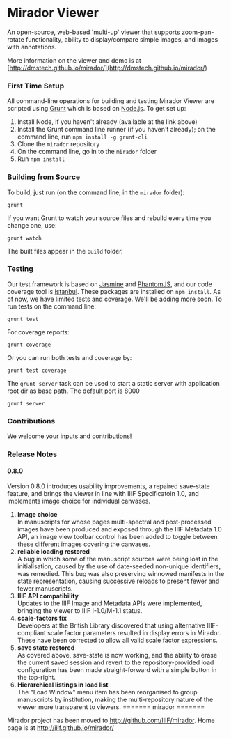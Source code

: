 # Mirador Viewer

An open-source, web-based 'multi-up' viewer that supports zoom-pan-rotate functionality, ability to display/compare simple images, and images with annotations.

More information on the viewer and demo is at [http://dmstech.github.io/mirador/](http://dmstech.github.io/mirador/)

### First Time Setup

All command-line operations for building and testing Mirador Viewer are scripted using [Grunt](http://gruntjs.com/) which is based on [Node.js](http://nodejs.org/). To get set up:

1. Install Node, if you haven't already (available at the link above)
1. Install the Grunt command line runner (if you haven't already); on the command line, run `npm install -g grunt-cli`
1. Clone the `mirador` repository
1. On the command line, go in to the `mirador` folder
1. Run `npm install`

### Building from Source

To build, just run (on the command line, in the `mirador` folder):

    grunt

If you want Grunt to watch your source files and rebuild every time you change one, use:

    grunt watch

The built files appear in the `build` folder.

### Testing

Our test framework is based on [Jasmine](http://pivotal.github.io/jasmine/) and [PhantomJS](http://phantomjs.org/), and our code coverage tool is [istanbul](http://gotwarlost.github.io/istanbul/).
These packages are installed on `npm install`. As of now, we have limited tests and coverage. We'll be adding more soon. To run tests on the command line:

    grunt test

For coverage reports:

    grunt coverage

Or you can run both tests and coverage by:

    grunt test coverage

The `grunt server` task can be used to start a static server with application root dir as base path. The default port is 8000

    grunt server


### Contributions

We welcome your inputs and contributions!

### Release Notes
#### 0.8.0 
Version 0.8.0 introduces usability improvements, a repaired save-state feature, and brings the viewer in line with IIIF Specificatoin 1.0, and implements image choice for individual canvases.   

1. **Image choice**  
In manuscripts for whose pages multi-spectral and post-processed images have been produced and exposed through the IIIF Metadata 1.0 API, an image view toolbar control has been added to toggle between these
different images covering the canvases.
1. **reliable loading restored**  
A bug in which some of the manuscript sources were being lost in the initialisation, caused by the use of date-seeded non-unique identifiers, was remedied. This bug was
also preserving winnowed manifests in the state representation, causing successive reloads to present fewer and fewer manuscripts.
1. **IIIF API compatibility**  
 Updates to the IIIF Image and Metadata APIs were implemented, bringing the viewer to IIIF I-1.0/M-1.1 status.
1. **scale-factors fix**  
Developers at the British Library discovered that using alternative IIIF-compliant scale factor parameters resulted in display errors in Mirador. These have been corrected
to allow all valid scale factor expressions.
1. **save state restored**  
As covered above, save-state is now working, and the ability to erase the current saved session and revert to the repository-provided load configuration has been made
straight-forward with a simple button in the top-right. 
1. **Hierarchical listings in load list**  
The "Load Window" menu item has been reorganised to group manuscripts by institution, making the multi-repository nature of the viewer more transparent to viewers.
=======
mirador
=======

Mirador project has been moved to http://github.com/IIIF/mirador. Home page is at http://iiif.github.io/mirador/
